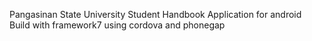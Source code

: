 Pangasinan State University Student Handbook Application for android Build with framework7 using cordova and phonegap
